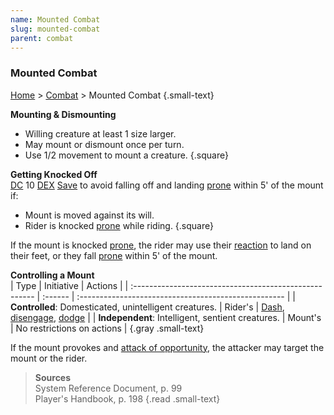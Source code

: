 ```yaml
---
name: Mounted Combat
slug: mounted-combat
parent: combat
---
```

### Mounted Combat
[Home](dm-operations-center) > [Combat](combat) > Mounted Combat {.small-text}

**Mounting & Dismounting**
- Willing creature at least 1 size larger.
- May mount or dismount once per turn.
- Use 1/2 movement to mount a creature.
{.square}

**Getting Knocked Off**<br/>
[DC](difficulty-class) 10 [DEX](DEXTERITY) [Save](saving-throw) to avoid falling off and landing [prone](prone) within 5' of the mount if:
- Mount is moved against its will.
- Rider is knocked [prone](prone) while riding.
{.square}

If the mount is knocked [prone](prone), the rider may use their [reaction](reaction) to land on their feet, or they fall [prone](prone) within 5' of the mount.

**Controlling a Mount**<br/>
| Type                                                 | Initiative | Actions                                       |
| :----------------------------------------------------- | :------ | :--------------------------------------------------- |
| **Controlled**: Domesticated, unintelligent creatures. | Rider's | [Dash](dash), [disengage](disengage), [dodge](dodge) |
| **Independent**: Intelligent, sentient creatures.      | Mount's | No restrictions on actions                           |
{.gray .small-text}

If the mount provokes and [attack of opportunity](opportunity-attack), the attacker may target the mount or the rider.

> **Sources** <br/>
> System Reference Document, p. 99<br/>
> Player's Handbook, p. 198
{.read .small-text}